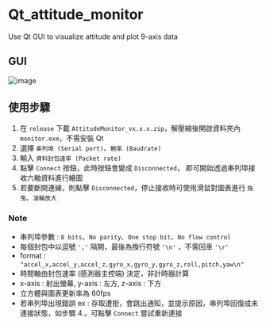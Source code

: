 # Qt_attitude_monitor
Use Qt GUI to visualize attitude and plot 9-axis data

## GUI

![image](https://user-images.githubusercontent.com/86707047/235585595-66f254bb-3553-4211-8283-6ee7abcb648b.png)

## 使用步驟

1. 在 `release` 下載 `AttitudeMonitor_vx.x.x.zip`，解壓縮後開啟資料夾內 `monitor.exe`，不需安裝 Qt
2. 選擇 `串列埠 (Serial port)`、`鮑率 (Baudrate)`
3. 輸入 `資料封包速率 (Packet rate)`
4. 點擊 `Connect` 按鈕，此時按鈕會變成 `Disconnected`， 即可開始透過串列埠接收六軸資料進行繪圖
5. 若要斷開連線，則點擊 `Disconnected`，停止接收時可使用滑鼠對圖表進行 `拖曳`、`滾輪放大`

### Note
- 串列埠參數 : `8 bits`、`No parity`、`One stop bit`、`No flow control`
- 每個封包中以逗號 `','` 隔開，最後為換行符號 `'\n'` ，不需回車 `'\r'`
- format : `"accel_x,accel_y,accel_z,gyro_x,gyro_y,gyro_z,roll,pitch,yaw\n"`
- 時間軸由封包速率 (感測器主控端) 決定，非計時器計算
- x-axis : 射出螢幕, y-axis : 左方, z-axis : 下方
- 立方體與圖表更新率為 60fps
- 若串列埠出現錯誤 ex : 存取遭拒，會跳出通知，並提示原因，串列埠回復成未連接狀態，如步驟 4.，可點擊 `Connect` 嘗試重新連接
